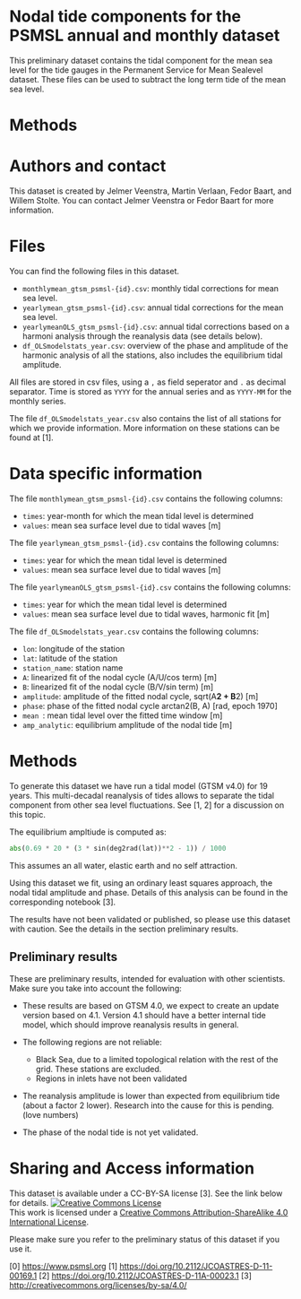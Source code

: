 # Nodal tide components for the PSMSL annual and monthly dataset
This preliminary dataset contains the tidal component for the mean sea
level for the tide gauges in the Permanent Service for Mean Sealevel
dataset. These files can be used to subtract the long term tide of the
mean sea level.

# Methods


# Authors and contact
This dataset is created by Jelmer Veenstra, Martin Verlaan, Fedor
Baart, and Willem Stolte. You can contact Jelmer Veenstra or Fedor
Baart for more information.


# Files
You can find the following files in this dataset.

- `monthlymean_gtsm_psmsl-{id}.csv`: monthly tidal corrections for mean sea level.
- `yearlymean_gtsm_psmsl-{id}.csv`: annual tidal corrections for the mean sea level.
- `yearlymeanOLS_gtsm_psmsl-{id}.csv`: annual tidal corrections based
  on a harmoni analysis through the reanalysis data (see details
  below).
- `df_OLSmodelstats_year.csv`: overview of the phase and amplitude of the harmonic analysis of all the stations, also includes the equilibrium tidal amplitude.

All files are stored in csv files, using a `,` as field seperator and
`.` as decimal separator. Time is stored as `YYYY` for the annual
series and as `YYYY-MM` for the monthly series.

The file `df_OLSmodelstats_year.csv` also contains the list of all
stations for which we provide information. More information on these
stations can be found at [1].


# Data specific information

The file `monthlymean_gtsm_psmsl-{id}.csv` contains the following columns:
- `times`: year-month for which the mean tidal level is determined
- `values`: mean sea surface level due to tidal waves [m]

The file `yearlymean_gtsm_psmsl-{id}.csv` contains the following columns:
- `times`: year for which the mean tidal level is determined
- `values`: mean sea surface level due to tidal waves [m]

The file `yearlymeanOLS_gtsm_psmsl-{id}.csv` contains the following columns:
- `times`: year for which the mean tidal level is determined
- `values`: mean sea surface level due to tidal waves, harmonic fit [m]

The file `df_OLSmodelstats_year.csv` contains the following columns:
- `lon`: longitude of the station
- `lat`: latitude of the station
- `station_name`: station name
- `A`: linearized fit of the nodal cycle (A/U/cos term) [m]
- `B`: linearized fit of the nodal cycle (B/V/sin term) [m]
- `amplitude`: amplitude of the fitted nodal cycle, sqrt(A**2 + B**2) [m]
- `phase`: phase of the fitted nodal cycle arctan2(B, A) [rad, epoch 1970]
- `mean `: mean tidal level over the fitted time window [m]
- `amp_analytic`: equilibrium amplitude of the nodal tide [m]


# Methods
To generate this dataset we have run a tidal model (GTSM v4.0) for 19
years. This multi-decadal reanalysis of tides allows to separate the
tidal component from other sea level fluctuations. See [1, 2] for a
discussion on this topic.

The equilibrium ampltiude is computed as:
``` python
abs(0.69 * 20 * (3 * sin(deg2rad(lat))**2 - 1)) / 1000
```
This assumes an all water, elastic earth and no self attraction.



Using this dataset we fit, using an ordinary least squares approach,
the nodal tidal amplitude and phase. Details of this analysis can be
found in the corresponding notebook [3].

The results have not been validated or published, so please use this
dataset with caution. See the details in the section preliminary
results.


## Preliminary results
These are preliminary results, intended for evaluation with other
scientists. Make sure you take into account the following:

- These results are based on GTSM 4.0, we expect to create an update
  version based on 4.1. Version 4.1 should have a better internal tide
  model, which should improve reanalysis results in general.

- The following regions are not reliable:
  - Black Sea, due to a limited topological relation with the rest of
    the grid. These stations are excluded.
  - Regions in inlets have not been validated

- The reanalysis amplitude is lower than expected from equilibrium
  tide (about a factor 2 lower). Research into the cause for this is
  pending. (love numbers)

- The phase of the nodal tide is not yet validated.


# Sharing and Access information
This dataset is available under a CC-BY-SA license [3]. See the link below for details.
<a rel="license" href="http://creativecommons.org/licenses/by-sa/4.0/"><img alt="Creative Commons License" style="border-width:0" src="https://i.creativecommons.org/l/by-sa/4.0/88x31.png" /></a><br />This work is licensed under a <a rel="license" href="http://creativecommons.org/licenses/by-sa/4.0/">Creative Commons Attribution-ShareAlike 4.0 International License</a>.

Please make sure you refer to the preliminary status of this dataset if you use it.


[0] https://www.psmsl.org
[1] https://doi.org/10.2112/JCOASTRES-D-11-00169.1
[2] https://doi.org/10.2112/JCOASTRES-D-11A-00023.1
[3] http://creativecommons.org/licenses/by-sa/4.0/
